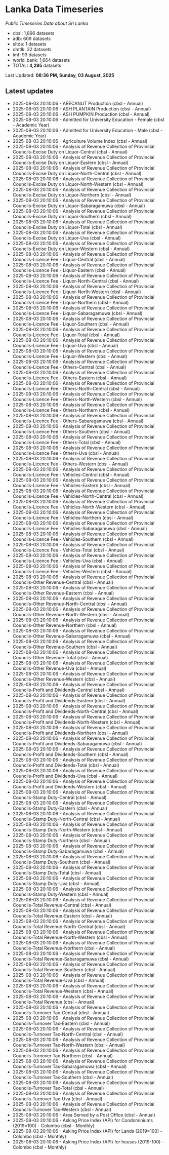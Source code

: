 # Lanka Data Timeseries
*Public Timeseries Data about Sri Lanka*

* cbsl: 1,896 datasets
* adb: 609 datasets
* sltda: 1 datasets
* dmtlk: 32 datasets
* imf: 93 datasets
* world_bank: 1,664 datasets
* TOTAL: **4,295** datasets

Last Updated: **08:36 PM, Sunday, 03 August, 2025**

## Latest updates

* 2025-08-03 20:10:06 - ARECANUT Production (cbsl - Annual)
* 2025-08-03 20:10:06 - ASH PLANTAIN Production (cbsl - Annual)
* 2025-08-03 20:10:06 - ASH PUMPKIN Production (cbsl - Annual)
* 2025-08-03 20:10:06 - Admitted for University Education - Female (cbsl - Academic Year)
* 2025-08-03 20:10:06 - Admitted for University Education - Male (cbsl - Academic Year)
* 2025-08-03 20:10:06 - Agriculture Volume Index (cbsl - Annual)
* 2025-08-03 20:10:06 - Analysis of Revenue Collection of Provincial Councils-Excise Duty on Liquor-Central (cbsl - Annual)
* 2025-08-03 20:10:06 - Analysis of Revenue Collection of Provincial Councils-Excise Duty on Liquor-Eastern (cbsl - Annual)
* 2025-08-03 20:10:06 - Analysis of Revenue Collection of Provincial Councils-Excise Duty on Liquor-North-Central (cbsl - Annual)
* 2025-08-03 20:10:06 - Analysis of Revenue Collection of Provincial Councils-Excise Duty on Liquor-North-Western (cbsl - Annual)
* 2025-08-03 20:10:06 - Analysis of Revenue Collection of Provincial Councils-Excise Duty on Liquor-Northern (cbsl - Annual)
* 2025-08-03 20:10:06 - Analysis of Revenue Collection of Provincial Councils-Excise Duty on Liquor-Sabaragamuwa (cbsl - Annual)
* 2025-08-03 20:10:06 - Analysis of Revenue Collection of Provincial Councils-Excise Duty on Liquor-Southern (cbsl - Annual)
* 2025-08-03 20:10:06 - Analysis of Revenue Collection of Provincial Councils-Excise Duty on Liquor-Total (cbsl - Annual)
* 2025-08-03 20:10:06 - Analysis of Revenue Collection of Provincial Councils-Excise Duty on Liquor-Uva (cbsl - Annual)
* 2025-08-03 20:10:06 - Analysis of Revenue Collection of Provincial Councils-Excise Duty on Liquor-Western (cbsl - Annual)
* 2025-08-03 20:10:06 - Analysis of Revenue Collection of Provincial Councils-Licence Fee - Liquor-Central (cbsl - Annual)
* 2025-08-03 20:10:06 - Analysis of Revenue Collection of Provincial Councils-Licence Fee - Liquor-Eastern (cbsl - Annual)
* 2025-08-03 20:10:06 - Analysis of Revenue Collection of Provincial Councils-Licence Fee - Liquor-North-Central (cbsl - Annual)
* 2025-08-03 20:10:06 - Analysis of Revenue Collection of Provincial Councils-Licence Fee - Liquor-North-Western (cbsl - Annual)
* 2025-08-03 20:10:06 - Analysis of Revenue Collection of Provincial Councils-Licence Fee - Liquor-Northern (cbsl - Annual)
* 2025-08-03 20:10:06 - Analysis of Revenue Collection of Provincial Councils-Licence Fee - Liquor-Sabaragamuwa (cbsl - Annual)
* 2025-08-03 20:10:06 - Analysis of Revenue Collection of Provincial Councils-Licence Fee - Liquor-Southern (cbsl - Annual)
* 2025-08-03 20:10:06 - Analysis of Revenue Collection of Provincial Councils-Licence Fee - Liquor-Total (cbsl - Annual)
* 2025-08-03 20:10:06 - Analysis of Revenue Collection of Provincial Councils-Licence Fee - Liquor-Uva (cbsl - Annual)
* 2025-08-03 20:10:06 - Analysis of Revenue Collection of Provincial Councils-Licence Fee - Liquor-Western (cbsl - Annual)
* 2025-08-03 20:10:06 - Analysis of Revenue Collection of Provincial Councils-Licence Fee - Others-Central (cbsl - Annual)
* 2025-08-03 20:10:06 - Analysis of Revenue Collection of Provincial Councils-Licence Fee - Others-Eastern (cbsl - Annual)
* 2025-08-03 20:10:06 - Analysis of Revenue Collection of Provincial Councils-Licence Fee - Others-North-Central (cbsl - Annual)
* 2025-08-03 20:10:06 - Analysis of Revenue Collection of Provincial Councils-Licence Fee - Others-North-Western (cbsl - Annual)
* 2025-08-03 20:10:06 - Analysis of Revenue Collection of Provincial Councils-Licence Fee - Others-Northern (cbsl - Annual)
* 2025-08-03 20:10:06 - Analysis of Revenue Collection of Provincial Councils-Licence Fee - Others-Sabaragamuwa (cbsl - Annual)
* 2025-08-03 20:10:06 - Analysis of Revenue Collection of Provincial Councils-Licence Fee - Others-Southern (cbsl - Annual)
* 2025-08-03 20:10:06 - Analysis of Revenue Collection of Provincial Councils-Licence Fee - Others-Total (cbsl - Annual)
* 2025-08-03 20:10:06 - Analysis of Revenue Collection of Provincial Councils-Licence Fee - Others-Uva (cbsl - Annual)
* 2025-08-03 20:10:06 - Analysis of Revenue Collection of Provincial Councils-Licence Fee - Others-Western (cbsl - Annual)
* 2025-08-03 20:10:06 - Analysis of Revenue Collection of Provincial Councils-Licence Fee - Vehicles-Central (cbsl - Annual)
* 2025-08-03 20:10:06 - Analysis of Revenue Collection of Provincial Councils-Licence Fee - Vehicles-Eastern (cbsl - Annual)
* 2025-08-03 20:10:06 - Analysis of Revenue Collection of Provincial Councils-Licence Fee - Vehicles-North-Central (cbsl - Annual)
* 2025-08-03 20:10:06 - Analysis of Revenue Collection of Provincial Councils-Licence Fee - Vehicles-North-Western (cbsl - Annual)
* 2025-08-03 20:10:06 - Analysis of Revenue Collection of Provincial Councils-Licence Fee - Vehicles-Northern (cbsl - Annual)
* 2025-08-03 20:10:06 - Analysis of Revenue Collection of Provincial Councils-Licence Fee - Vehicles-Sabaragamuwa (cbsl - Annual)
* 2025-08-03 20:10:06 - Analysis of Revenue Collection of Provincial Councils-Licence Fee - Vehicles-Southern (cbsl - Annual)
* 2025-08-03 20:10:06 - Analysis of Revenue Collection of Provincial Councils-Licence Fee - Vehicles-Total (cbsl - Annual)
* 2025-08-03 20:10:06 - Analysis of Revenue Collection of Provincial Councils-Licence Fee - Vehicles-Uva (cbsl - Annual)
* 2025-08-03 20:10:06 - Analysis of Revenue Collection of Provincial Councils-Licence Fee - Vehicles-Western (cbsl - Annual)
* 2025-08-03 20:10:06 - Analysis of Revenue Collection of Provincial Councils-Other Revenue-Central (cbsl - Annual)
* 2025-08-03 20:10:06 - Analysis of Revenue Collection of Provincial Councils-Other Revenue-Eastern (cbsl - Annual)
* 2025-08-03 20:10:06 - Analysis of Revenue Collection of Provincial Councils-Other Revenue-North-Central (cbsl - Annual)
* 2025-08-03 20:10:06 - Analysis of Revenue Collection of Provincial Councils-Other Revenue-North-Western (cbsl - Annual)
* 2025-08-03 20:10:06 - Analysis of Revenue Collection of Provincial Councils-Other Revenue-Northern (cbsl - Annual)
* 2025-08-03 20:10:06 - Analysis of Revenue Collection of Provincial Councils-Other Revenue-Sabaragamuwa (cbsl - Annual)
* 2025-08-03 20:10:06 - Analysis of Revenue Collection of Provincial Councils-Other Revenue-Southern (cbsl - Annual)
* 2025-08-03 20:10:06 - Analysis of Revenue Collection of Provincial Councils-Other Revenue-Total (cbsl - Annual)
* 2025-08-03 20:10:06 - Analysis of Revenue Collection of Provincial Councils-Other Revenue-Uva (cbsl - Annual)
* 2025-08-03 20:10:06 - Analysis of Revenue Collection of Provincial Councils-Other Revenue-Western (cbsl - Annual)
* 2025-08-03 20:10:06 - Analysis of Revenue Collection of Provincial Councils-Profit and Dividends-Central (cbsl - Annual)
* 2025-08-03 20:10:06 - Analysis of Revenue Collection of Provincial Councils-Profit and Dividends-Eastern (cbsl - Annual)
* 2025-08-03 20:10:06 - Analysis of Revenue Collection of Provincial Councils-Profit and Dividends-North-Central (cbsl - Annual)
* 2025-08-03 20:10:06 - Analysis of Revenue Collection of Provincial Councils-Profit and Dividends-North-Western (cbsl - Annual)
* 2025-08-03 20:10:06 - Analysis of Revenue Collection of Provincial Councils-Profit and Dividends-Northern (cbsl - Annual)
* 2025-08-03 20:10:06 - Analysis of Revenue Collection of Provincial Councils-Profit and Dividends-Sabaragamuwa (cbsl - Annual)
* 2025-08-03 20:10:06 - Analysis of Revenue Collection of Provincial Councils-Profit and Dividends-Southern (cbsl - Annual)
* 2025-08-03 20:10:06 - Analysis of Revenue Collection of Provincial Councils-Profit and Dividends-Total (cbsl - Annual)
* 2025-08-03 20:10:06 - Analysis of Revenue Collection of Provincial Councils-Profit and Dividends-Uva (cbsl - Annual)
* 2025-08-03 20:10:06 - Analysis of Revenue Collection of Provincial Councils-Profit and Dividends-Western (cbsl - Annual)
* 2025-08-03 20:10:06 - Analysis of Revenue Collection of Provincial Councils-Stamp Duty-Central (cbsl - Annual)
* 2025-08-03 20:10:06 - Analysis of Revenue Collection of Provincial Councils-Stamp Duty-Eastern (cbsl - Annual)
* 2025-08-03 20:10:06 - Analysis of Revenue Collection of Provincial Councils-Stamp Duty-North-Central (cbsl - Annual)
* 2025-08-03 20:10:06 - Analysis of Revenue Collection of Provincial Councils-Stamp Duty-North-Western (cbsl - Annual)
* 2025-08-03 20:10:06 - Analysis of Revenue Collection of Provincial Councils-Stamp Duty-Northern (cbsl - Annual)
* 2025-08-03 20:10:06 - Analysis of Revenue Collection of Provincial Councils-Stamp Duty-Sabaragamuwa (cbsl - Annual)
* 2025-08-03 20:10:06 - Analysis of Revenue Collection of Provincial Councils-Stamp Duty-Southern (cbsl - Annual)
* 2025-08-03 20:10:06 - Analysis of Revenue Collection of Provincial Councils-Stamp Duty-Total (cbsl - Annual)
* 2025-08-03 20:10:06 - Analysis of Revenue Collection of Provincial Councils-Stamp Duty-Uva (cbsl - Annual)
* 2025-08-03 20:10:06 - Analysis of Revenue Collection of Provincial Councils-Stamp Duty-Western (cbsl - Annual)
* 2025-08-03 20:10:06 - Analysis of Revenue Collection of Provincial Councils-Total Revenue-Central (cbsl - Annual)
* 2025-08-03 20:10:06 - Analysis of Revenue Collection of Provincial Councils-Total Revenue-Eastern (cbsl - Annual)
* 2025-08-03 20:10:06 - Analysis of Revenue Collection of Provincial Councils-Total Revenue-North-Central (cbsl - Annual)
* 2025-08-03 20:10:06 - Analysis of Revenue Collection of Provincial Councils-Total Revenue-North-Western (cbsl - Annual)
* 2025-08-03 20:10:06 - Analysis of Revenue Collection of Provincial Councils-Total Revenue-Northern (cbsl - Annual)
* 2025-08-03 20:10:06 - Analysis of Revenue Collection of Provincial Councils-Total Revenue-Sabaragamuwa (cbsl - Annual)
* 2025-08-03 20:10:06 - Analysis of Revenue Collection of Provincial Councils-Total Revenue-Southern (cbsl - Annual)
* 2025-08-03 20:10:06 - Analysis of Revenue Collection of Provincial Councils-Total Revenue-Uva (cbsl - Annual)
* 2025-08-03 20:10:06 - Analysis of Revenue Collection of Provincial Councils-Total Revenue-Western (cbsl - Annual)
* 2025-08-03 20:10:06 - Analysis of Revenue Collection of Provincial Councils-Total Revenue (cbsl - Annual)
* 2025-08-03 20:10:06 - Analysis of Revenue Collection of Provincial Councils-Turnover Tax-Central (cbsl - Annual)
* 2025-08-03 20:10:06 - Analysis of Revenue Collection of Provincial Councils-Turnover Tax-Eastern (cbsl - Annual)
* 2025-08-03 20:10:06 - Analysis of Revenue Collection of Provincial Councils-Turnover Tax-North-Central (cbsl - Annual)
* 2025-08-03 20:10:06 - Analysis of Revenue Collection of Provincial Councils-Turnover Tax-North-Western (cbsl - Annual)
* 2025-08-03 20:10:06 - Analysis of Revenue Collection of Provincial Councils-Turnover Tax-Northern (cbsl - Annual)
* 2025-08-03 20:10:06 - Analysis of Revenue Collection of Provincial Councils-Turnover Tax-Sabaragamuwa (cbsl - Annual)
* 2025-08-03 20:10:06 - Analysis of Revenue Collection of Provincial Councils-Turnover Tax-Southern (cbsl - Annual)
* 2025-08-03 20:10:06 - Analysis of Revenue Collection of Provincial Councils-Turnover Tax-Total (cbsl - Annual)
* 2025-08-03 20:10:06 - Analysis of Revenue Collection of Provincial Councils-Turnover Tax-Uva (cbsl - Annual)
* 2025-08-03 20:10:06 - Analysis of Revenue Collection of Provincial Councils-Turnover Tax-Western (cbsl - Annual)
* 2025-08-03 20:10:06 - Area Served by a Post Office (cbsl - Annual)
* 2025-08-03 20:10:06 - Asking Price Index (API) for Condominiums (2019=100) - Colombo (cbsl - Monthly)
* 2025-08-03 20:10:06 - Asking Price Index (API) for Lands (2019=100) - Colombo (cbsl - Monthly)
* 2025-08-03 20:10:06 - Asking Price Index (API) for houses (2019-100) - Colombo (cbsl - Monthly)